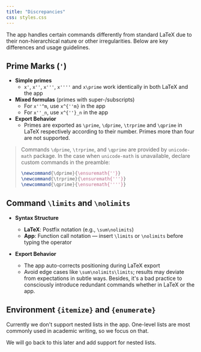 ```yaml
---
title: "Discrepancies"
css: styles.css
---
```


The app handles certain commands differently from standard LaTeX due to their non-hierarchical nature
or other irregularities. Below are key differences and usage guidelines.

## Prime Marks (`'`)

- **Simple primes**
  - `x'`, `x''`, `x'''`, `x''''` and `x\prime` work identically in both LaTeX and the app
- **Mixed formulas** (primes with super-/subscripts)
  - For `x''^m`, use `x^{''m}` in the app
  - For `x''_n`, use `x^{''}_n` in the app
- **Export Behavior**
  - Primes are exported as `\prime`, `\dprime`, `\trprime` and `\qprime` in LaTeX respectively according to their number. Primes more than four are not supported.

> Commands `\dprime`, `\trprime`, and `\qprime` are provided by `unicode-math` package. In the case when `unicode-math` is unavailable,
> declare custom commands in the preamble:
>
> ```latex
> \newcommand{\dprime}{\ensuremath{''}}
> \newcommand{\trprime}{\ensuremath{'''}}
> \newcommand{\qprime}{\ensuremath{''''}}
> ```

## Command `\limits` and `\nolimits`

- **Syntax Structure**

  - **LaTeX**: Postfix notation (e.g., `\sum\nolimits`)
  - **App**: Function call notation — insert `\limits` or `\nolimits` before typing the operator

- **Export Behavior**
  - The app auto-corrects positioning during LaTeX export
  - Avoid edge cases like `\sum\nolimits\limits`; results may deviate from expectations in subtle ways. Besides, it's a bad practice to consciously introduce redundant commands whether in LaTeX or the app.

## Environment `{itemize}` and `{enumerate}`

Currently we don't support nested lists in the app. One-level lists are most commonly used in academic writing, so we focus on that.

We will go back to this later and add support for nested lists.
